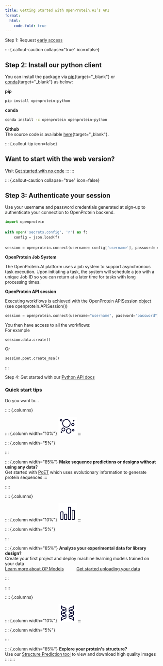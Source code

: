 ```yaml
---
title: Getting Started with OpenProtein.AI’s API
format:
  html:
    code-fold: true
---
```


<div class="step1-api">
  <span>Step 1: Request</span> <a href="https://openprotein-ai.webflow.io/early-access-form" target="_blank">early access</a>
</div>


::: {.callout-caution collapse="true" icon=false}
## Step 2: Install our python client

You can install the package via [pip](https://pypi.org/project/openprotein-python/){target="_blank"} or [conda](https://anaconda.org/openprotein/openprotein-python/files){target="_blank"} as below:

**pip**
```bash
pip install openprotein-python
```
**conda**
```bash
conda install -c openprotein openprotein-python
```
**Github** <br/>
The source code is available [here](https://github.com/OpenProteinAI/openprotein-python){target="_blank"}.

::: {.callout-tip icon=false}
## Want to start with the web version?

Visit [Get started with no code](./get-started-with-no-code.md)
:::
:::

::: {.callout-caution collapse="true" icon=false}
## Step 3: Authenticate your session

Use your username and password credentials generated at sign-up to authenticate your connection to 
OpenProtein backend.

```python
import openprotein

with open('secrets.config', 'r') as f:
    config = json.load(f)

session = openprotein.connect(username= config['username'], password= config['password'])
```

**OpenProtein Job System**

The OpenProtein.AI platform uses a job system to support asynchronous task execution.
Upon initiating a task, the system will schedule a job with a unique Job ID so you can return
at a later time for tasks with long processing times.

**OpenProtein API session**

Executing workflows is achieved with the OpenProtein APISession object (see openprotein.APISession())

```python
session = openprotein.connect(username="username", password="password")
```
You then have access to all the workflows: <br/>
For example
```python
session.data.create()
```
Or
```python
session.poet.create_msa()
```
:::

<div class="step4-api">
  <span>Step 4: Get started with our </span> <a href="https://docs.openprotein.ai/api-python/">Python API docs</a>
</div>

### Quick start tips
Do you want to...
<br/>

:::: {.columns}

::: {.column width="10%"}
<img src="./img/poet-icon.png" height="60">
:::

::: {.column width="5%"}
<!-- empty column to create gap -->
:::

::: {.column width="85%"}
**Make sequence predictions or designs without using any data?** <br/>
Get started with [PoET](../poet/index.md) which uses evolutionary information to generate protein sequences
:::

::::

:::: {.columns}

::: {.column width="10%"}
<img src="./img/bar-chart.png" height="60">
:::

::: {.column width="5%"}
<!-- empty column to create gap -->
:::

::: {.column width="85%"}
**Analyze your experimental data for library design?** <br/>
Create your first project and deploy machine learning models trained on your data <br/>
[Learn more about OP Models](../opmodels/overview.md)&emsp;&emsp;&emsp;[Get started uploading your data](../opmodels/uploading-your-data.md)

:::

::::

:::: {.columns}

::: {.column width="10%"}
<img src="./img/dna-broken.png" height="60">
:::

::: {.column width="5%"}
<!-- empty column to create gap -->
:::

::: {.column width="85%"}
**Explore your protein's structure?** <br/>
Use our [Structure Prediction tool](../structure-prediction/using-structure-prediction.md) to view and download high quality images
:::
::::
